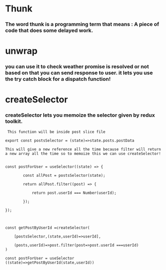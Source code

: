 # Thunk

### The word thunk is a programming term that means : A piece of code that does some delayed work.

# unwrap

### you can use it to check weather promise is resolved or not based on that you can send response to user. it lets you use the try catch block for a dispatch function!

# createSelector

### createSelector lets you memoize the selector given by redux toolkit.

```
 This function will be inside post slice file

export const postsSelector = (state)=>state.posts.postData

This will give a new reference all the time because filter will return a new array all the time so to memoize this we can use createSelector!


const postForUser = useSelector((state) => {

		const allPost = postsSelector(state);

		return allPost.filter((post) => {

			return post.userId === Number(userId);
            
		});

});



const getPostByUserId =createSelector(

    [postsSelector,(state,userId)=>userId],

    (posts,userId)=>post.filter(post=>post.userId ===userId)
)

const postForUser = useSelector ((state)=>getPostByUserId(state,userId))

```

